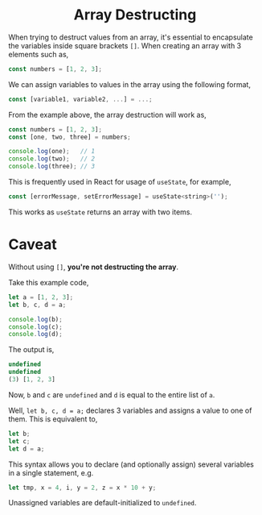 <div align="center">
  <h1> Array Destructing </h1>
</div>

When trying to destruct values from an array, it's essential to encapsulate the variables inside square brackets `[]`. When creating an array with 3 elements such as,

```JavaScript
const numbers = [1, 2, 3];
```

We can assign variables to values in the array using the following format,

```JavaScript
const [variable1, variable2, ...] = ...;
```

From the example above, the array destruction will work as,

```JavaScript
const numbers = [1, 2, 3];
const [one, two, three] = numbers;

console.log(one);   // 1
console.log(two);   // 2
console.log(three); // 3
```

This is frequently used in React for usage of `useState`, for example,

```JavaScript
const [errorMessage, setErrorMessage] = useState<string>('');
```

This works as `useState` returns an array with two items.

# Caveat

Without using `[]`, **you're not destructing the array**.

Take this example code,

```JavaScript
let a = [1, 2, 3];
let b, c, d = a;

console.log(b);
console.log(c);
console.log(d);
```

The output is,

```JavaScript
undefined
undefined
(3) [1, 2, 3]
```

Now, `b` and `c` are `undefined` and `d` is equal to the entire list of `a`.

Well, `let b, c, d = a;` declares 3 variables and assigns a value to one of them. This is equivalent to,

```JavaScript
let b;
let c;
let d = a;
```

This syntax allows you to declare (and optionally assign) several variables in a single statement, e.g.

```JavaScript
let tmp, x = 4, i, y = 2, z = x * 10 + y;
```

Unassigned variables are default-initialized to `undefined`.